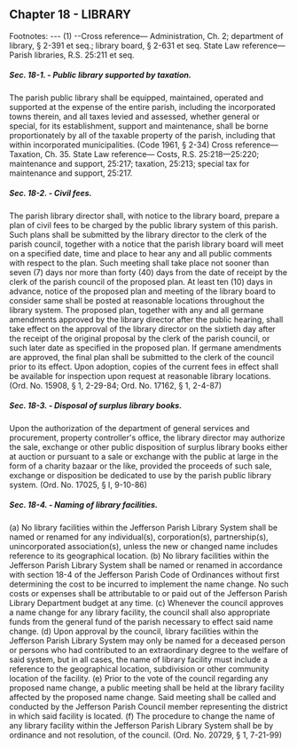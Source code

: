 ## Chapter 18 - LIBRARY
Footnotes:
--- (1) --Cross reference— Administration, Ch. 2; department of library, § 2-391 et seq.; library board, § 2-631 et seq.
State Law reference— Parish libraries, R.S. 25:211 et seq.
##### Sec. 18-1. - Public library supported by taxation.
The parish public library shall be equipped, maintained, operated and supported at the expense of the entire
parish, including the incorporated towns therein, and all taxes levied and assessed, whether general or special,
for its establishment, support and maintenance, shall be borne proportionately by all of the taxable property of
the parish, including that within incorporated municipalities.
(Code 1961, § 2-34)
Cross reference— Taxation, Ch. 35.
State Law reference— Costs, R.S. 25:218—25:220; maintenance and support, 25:217; taxation, 25:213; special
tax for maintenance and support, 25:217.
##### Sec. 18-2. - Civil fees.
The parish library director shall, with notice to the library board, prepare a plan of civil fees to be charged by the
public library system of this parish. Such plans shall be submitted by the library director to the clerk of the
parish council, together with a notice that the parish library board will meet on a specified date, time and place
to hear any and all public comments with respect to the plan. Such meeting shall take place not sooner than
seven (7) days nor more than forty (40) days from the date of receipt by the clerk of the parish council of the
proposed plan. At least ten (10) days in advance, notice of the proposed plan and meeting of the library board to
consider same shall be posted at reasonable locations throughout the library system. The proposed plan, together
with any and all germane amendments approved by the library director after the public hearing, shall take effect
on the approval of the library director on the sixtieth day after the receipt of the original proposal by the clerk of
the parish council, or such later date as specified in the proposed plan. If germane amendments are approved, the
final plan shall be submitted to the clerk of the council prior to its effect. Upon adoption, copies of the current
fees in effect shall be available for inspection upon request at reasonable library locations.
(Ord. No. 15908, § 1, 2-29-84; Ord. No. 17162, § 1, 2-4-87)
##### Sec. 18-3. - Disposal of surplus library books.
Upon the authorization of the department of general services and procurement, property controller's office, the
library director may authorize the sale, exchange or other public disposition of surplus library books either at
auction or pursuant to a sale or exchange with the public at large in the form of a charity bazaar or the like,
provided the proceeds of such sale, exchange or disposition be dedicated to use by the parish public library
system.
(Ord. No. 17025, § I, 9-10-86)
##### Sec. 18-4. - Naming of library facilities.
(a)
No library facilities within the Jefferson Parish Library System shall be named or renamed for any individual(s),
corporation(s), partnership(s), unincorporated association(s), unless the new or changed name includes reference
to its geographical location.
(b)
No library facilities within the Jefferson Parish Library System shall be named or renamed in accordance with
section 18-4 of the Jefferson Parish Code of Ordinances without first determining the cost to be incurred to
implement the name change. No such costs or expenses shall be attributable to or paid out of the Jefferson Parish
Library Department budget at any time.
(c)
Whenever the council approves a name change for any library facility, the council shall also appropriate funds
from the general fund of the parish necessary to effect said name change.
(d)
Upon approval by the council, library facilities within the Jefferson Parish Library System may only be named
for a deceased person or persons who had contributed to an extraordinary degree to the welfare of said system,
but in all cases, the name of library facility must include a reference to the geographical location, subdivision or
other community location of the facility.
(e)
Prior to the vote of the council regarding any proposed name change, a public meeting shall be held at the library
facility affected by the proposed name change. Said meeting shall be called and conducted by the Jefferson
Parish Council member representing the district in which said facility is located.
(f)
The procedure to change the name of any library facility within the Jefferson Parish Library System shall be by
ordinance and not resolution, of the council.
(Ord. No. 20729, § 1, 7-21-99)
